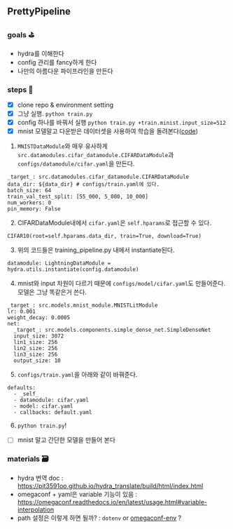 ## PrettyPipeline
### goals :golf:
- hydra를 이해한다
- config 관리를 fancy하게 한다
- 나만의 아름다운 파이프라인을 만든다
### steps :sunrise_over_mountains:
- [x] clone repo & environment setting
- [x] 그냥 실행.
`python train.py`
- [x] config 하나를 바꿔서 실행
`python train.py +train.minist.input_size=512`
- [x] mnist 모델말고 다운받은 데이터셋을 사용하여 학습을 돌려본다([code](https://github.com/long8v/PrettyPipeline/commit/e55df910dba6996a0d52326780a3eb9cff6d1463))
1) `MNISTDataModule`와 매우 유사하게 `src.datamodules.cifar_datamodule.CIFARDataModule`과 `configs/datamodule/cifar.yaml`을 만든다.
```
_target_: src.datamodules.cifar_datamodule.CIFARDataModule
data_dir: ${data_dir} # configs/train.yaml에 있다.
batch_size: 64
train_val_test_split: [55_000, 5_000, 10_000]
num_workers: 0
pin_memory: False
```
2) CIFARDataModule내에서 `cifar.yaml`은 `self.hparams`로 접근할 수 있다.
```
CIFAR10(root=self.hparams.data_dir, train=True, download=True)
```
3) 위의 코드들은 training_pipeline.py 내에서 instantiate된다.
```
datamodule: LightningDataModule = hydra.utils.instantiate(config.datamodule)
```
4) mnist와 input 차원이 다르기 때문에 `configs/model/cifar.yaml`도 만들어준다. 모델은 그냥 똑같은거 쓴다.
```
_target_: src.models.mnist_module.MNISTLitModule
lr: 0.001
weight_decay: 0.0005
net:
  _target_: src.models.components.simple_dense_net.SimpleDenseNet
  input_size: 3072
  lin1_size: 256
  lin2_size: 256
  lin3_size: 256
  output_size: 10
```
5) `configs/train.yaml`을 아래와 같이 바꿔준다.
```
defaults:
  - _self_
  - datamodule: cifar.yaml
  - model: cifar.yaml
  - callbacks: default.yaml
```
6) `python train.py`!
- [ ] mnist 말고 간단한 모델을 만들어 본다
### materials :card_file_box:
- hydra 번역 doc : https://pjt3591oo.github.io/hydra_translate/build/html/index.html
- omegaconf + yaml은 variable 기능이 있음 : https://omegaconf.readthedocs.io/en/latest/usage.html#variable-interpolation
- path 설정은 이렇게 하면 될까? : `dotenv` or [omegaconf-env](https://omegaconf.readthedocs.io/en/latest/custom_resolvers.html#oc-env) ?
